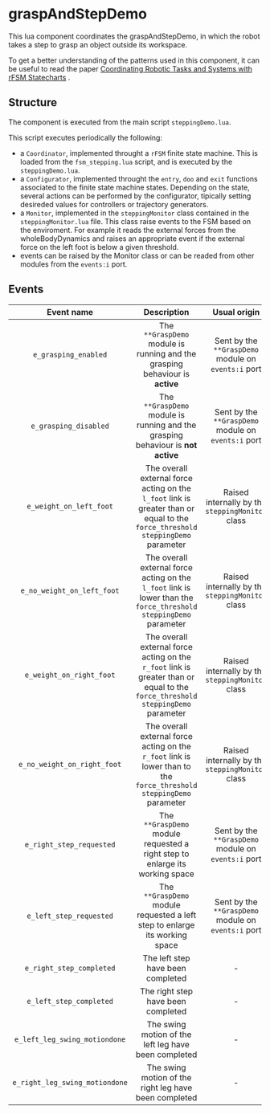 graspAndStepDemo
================

This lua component coordinates the graspAndStepDemo, in which the robot
takes a step to grasp an object outside its workspace.

To get a better understanding of the patterns used in this component,
it can be useful to read the paper [Coordinating Robotic Tasks and Systems with rFSM Statecharts](http://joser.unibg.it/index.php?journal=joser&page=article&op=view&path[]=52) .

Structure
---------

The component is executed from the main script `steppingDemo.lua`.

This script executes periodically the following:
* a `Coordinator`, implemented throught a `rFSM` finite state machine.
  This is loaded from the `fsm_stepping.lua` script, and is executed by the `steppingDemo.lua`.
* a `Configurator`, implemented throught the `entry`, `doo` and `exit` functions
  associated to the finite state machine states. Depending on the state, several actions
  can be performed by the configurator, tipically setting desireded values for controllers
  or trajectory generators.
* a `Monitor`, implemented in the `steppingMonitor` class contained
  in the `steppingMonitor.lua` file. This class raise events to the FSM based on the enviroment.
  For example it reads the external forces from the wholeBodyDynamics and raises an appropriate
  event if the external force on the left foot is below a given threshold.
* events can be raised by the Monitor class or can be readed from other modules from the `events:i` port.

Events
------

| Event name | Description |  Usual origin |
|:-----------:|:-------------:|:-----------:|
| `e_grasping_enabled`  | The `**GraspDemo` module is running and the grasping behaviour is **active** | Sent by the `**GraspDemo` module on `events:i` port |
| `e_grasping_disabled` | The `**GraspDemo` module is running and the grasping behaviour is **not active** | Sent by the `**GraspDemo` module on `events:i` port |
| `e_weight_on_left_foot` | The overall external force acting on the `l_foot` link is greater than or equal to the `force_threshold` `steppingDemo` parameter | Raised internally by the `steppingMonitor` class |
| `e_no_weight_on_left_foot` | The overall external force acting on the `l_foot` link is lower than the `force_threshold` `steppingDemo` parameter | Raised internally by the `steppingMonitor` class |
| `e_weight_on_right_foot` | The overall external force acting on the `r_foot` link is greater than or equal to the `force_threshold` `steppingDemo`  parameter | Raised internally by the `steppingMonitor` class |
| `e_no_weight_on_right_foot` | The overall external force acting on the `r_foot` link is lower than to the `force_threshold` `steppingDemo` parameter | Raised internally by the `steppingMonitor` class |
| `e_right_step_requested`    | The `**GraspDemo` module requested a right step to enlarge its working space |  Sent by the `**GraspDemo` module on `events:i` port |
| `e_left_step_requested`    | The `**GraspDemo` module requested a left step to enlarge its working space |  Sent by the `**GraspDemo` module on `events:i` port |
| `e_right_step_completed`    | The left step have been completed | - |
| `e_left_step_completed`    | The right step have been completed | - |
| `e_left_leg_swing_motiondone` | The swing motion of the left leg have been completed | - |
| `e_right_leg_swing_motiondone` | The swing motion of the right leg have been completed | - |
